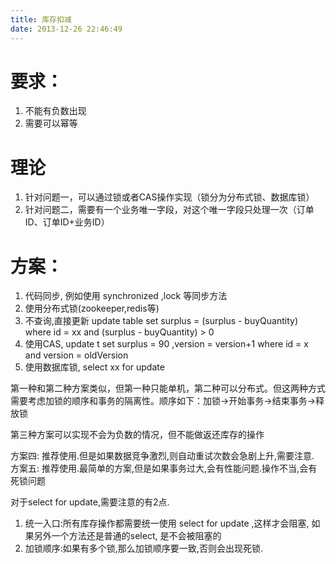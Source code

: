 ```yaml
---
title: 库存扣减
date: 2013-12-26 22:46:49
---
```


# 要求：
1. 不能有负数出现
2. 需要可以幂等

# 理论
1. 针对问题一，可以通过锁或者CAS操作实现（锁分为分布式锁、数据库锁）
2. 针对问题二，需要有一个业务唯一字段，对这个唯一字段只处理一次（订单ID、订单ID+业务ID）

# 方案：
1. 代码同步, 例如使用 synchronized ,lock 等同步方法
2. 使用分布式锁(zookeeper,redis等)
3. 不查询,直接更新  update table set surplus = (surplus - buyQuantity) where id = xx and (surplus - buyQuantity) > 0
4. 使用CAS, update t set surplus = 90 ,version = version+1 where id = x and version = oldVersion 
5. 使用数据库锁, select xx for update


第一种和第二种方案类似，但第一种只能单机，第二种可以分布式。但这两种方式需要考虑加锁的顺序和事务的隔离性。顺序如下：加锁->开始事务->结束事务->释放锁

第三种方案可以实现不会为负数的情况，但不能做返还库存的操作

方案四: 推荐使用.但是如果数据竞争激烈,则自动重试次数会急剧上升,需要注意.
方案五: 推荐使用.最简单的方案,但是如果事务过大,会有性能问题.操作不当,会有死锁问题

对于select for update,需要注意的有2点.
1) 统一入口:所有库存操作都需要统一使用 select for update ,这样才会阻塞, 如果另外一个方法还是普通的select, 是不会被阻塞的
2) 加锁顺序:如果有多个锁,那么加锁顺序要一致,否则会出现死锁.